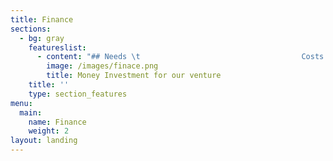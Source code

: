 ```yaml
---
title: Finance
sections:
  - bg: gray
    featureslist:
      - content: "## Needs \t                                    Costs \r\n\n* Device Equipment (Laptop, Pc, Smartphone)        $5000 \r\n* Server Hosting \t                                               $50 per month \r\n* Internet Cost \t                                                       $100 per month \r\n* Salary for employer’s   \t                                       $19 per hour (depends upon skills)\n*  \rAdvertising Cost \t                                               $400-600 \r\n* Other expenses (Table, Air conditioner, Chairs)     $3000"
        image: /images/finace.png
        title: Money Investment for our venture
    title: ''
    type: section_features
menu:
  main:
    name: Finance
    weight: 2
layout: landing
---
```


